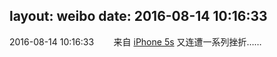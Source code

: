 layout: weibo
date: 2016-08-14 10:16:33
---
<meta name="referrer" content="no-referrer" />

2016-08-14 10:16:33  &nbsp;&nbsp;&nbsp;&nbsp;&nbsp;&nbsp; 来自 <a href="sinaweibo://customweibosource" rel="nofollow">iPhone 5s</a>
又连遭一系列挫折…… ​​​

